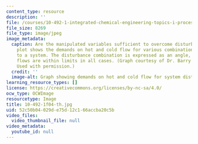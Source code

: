 ```yaml
---
content_type: resource
description: ''
file: /courses/10-492-1-integrated-chemical-engineering-topics-i-process-control-by-design-fall-2004/52c50b04029de75d12c166accba20c5b_10-492-1f04-th.jpg
file_size: 8269
file_type: image/jpeg
image_metadata:
  caption: Are the manipulated variables sufficient to overcome disturbances? This
    plot shows the demands on hot and cold flow for various combinations of disturbances
    to a system. The disturbance combination is expressed as an angle, and the required
    flows are within limits in all cases. (Graph courtesy of Dr. Barry S. Johnston.
    Used with permission.)
  credit: ''
  image-alt: Graph showing demands on hot and cold flow for system disturbances.
learning_resource_types: []
license: https://creativecommons.org/licenses/by-nc-sa/4.0/
ocw_type: OCWImage
resourcetype: Image
title: 10-492-1f04-th.jpg
uid: 52c50b04-029d-e75d-12c1-66accba20c5b
video_files:
  video_thumbnail_file: null
video_metadata:
  youtube_id: null
---
```

